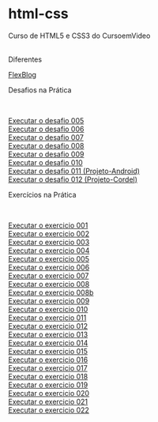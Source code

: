 # html-css
 Curso de HTML5 e CSS3 do CursoemVideo <br><br>

 <p>Diferentes</p>
<a href = "https://joao-heitor.github.io/html-css/flexblog/"> FlexBlog </a>
<br>

<p>Desafios na Prática</p>
<br>

<a href = "https://joao-heitor.github.io/html-css/desafios/d005/"> Executar o desafio 005 </a><br>
<a href = "https://joao-heitor.github.io/html-css/desafios/d006/"> Executar o desafio 006 </a><br>
<a href = "https://joao-heitor.github.io/html-css/desafios/d007/"> Executar o desafio 007 </a><br>
<a href = "https://joao-heitor.github.io/html-css/desafios/d008/"> Executar o desafio 008 </a><br>
<a href = "https://joao-heitor.github.io/html-css/desafios/d009/"> Executar o desafio 009 </a><br>
<a href = "https://joao-heitor.github.io/html-css/desafios/d010/"> Executar o desafio 010 </a><br>
<a href = "https://joao-heitor.github.io/html-css/desafios/d011/"> Executar o desafio 011 (Projeto-Android) </a><br>
<a href = "https://joao-heitor.github.io/html-css/desafios/d012/"> Executar o desafio 012 (Projeto-Cordel)</a><br>

<p>Exercícios na Prática</p>
<br>

<a href = "https://joao-heitor.github.io/html-css/exercicios/ex001/"> Executar o exercicio 001 </a><br>
<a href = "https://joao-heitor.github.io/html-css/exercicios/ex002/"> Executar o exercicio 002 </a><br>
<a href = "https://joao-heitor.github.io/html-css/exercicios/ex003/"> Executar o exercicio 003 </a><br>
<a href = "https://joao-heitor.github.io/html-css/exercicios/ex004/"> Executar o exercicio 004 </a><br>
<a href = "https://joao-heitor.github.io/html-css/exercicios/ex005/"> Executar o exercicio 005 </a><br>
<a href = "https://joao-heitor.github.io/html-css/exercicios/ex006/"> Executar o exercicio 006 </a><br>
<a href = "https://joao-heitor.github.io/html-css/exercicios/ex007/"> Executar o exercicio 007 </a><br>
<a href = "https://joao-heitor.github.io/html-css/exercicios/ex008/"> Executar o exercicio 008 </a><br>
<a href = "https://joao-heitor.github.io/html-css/exercicios/ex008b/"> Executar o exercicio 008b </a><br>
<a href = "https://joao-heitor.github.io/html-css/exercicios/ex009/"> Executar o exercicio 009 </a><br>
<a href = "https://joao-heitor.github.io/html-css/exercicios/ex0010/"> Executar o exercicio 010 </a><br>
<a href = "https://joao-heitor.github.io/html-css/exercicios/ex0011/"> Executar o exercicio 011 </a><br>
<a href = "https://joao-heitor.github.io/html-css/exercicios/ex0012/"> Executar o exercicio 012 </a><br>
<a href = "https://joao-heitor.github.io/html-css/exercicios/ex0013/"> Executar o exercicio 013 </a><br>
<a href = "https://joao-heitor.github.io/html-css/exercicios/ex0014/"> Executar o exercicio 014 </a><br>
<a href = "https://joao-heitor.github.io/html-css/exercicios/ex0015/"> Executar o exercicio 015 </a><br>
<a href = "https://joao-heitor.github.io/html-css/exercicios/ex0016/"> Executar o exercicio 016 </a><br>
<a href = "https://joao-heitor.github.io/html-css/exercicios/ex0017/"> Executar o exercicio 017 </a><br>
<a href = "https://joao-heitor.github.io/html-css/exercicios/ex0018/"> Executar o exercicio 018 </a><br>
<a href = "https://joao-heitor.github.io/html-css/exercicios/ex0019/"> Executar o exercicio 019 </a><br>
<a href = "https://joao-heitor.github.io/html-css/exercicios/ex0020/"> Executar o exercicio 020 </a><br>
<a href = "https://joao-heitor.github.io/html-css/exercicios/ex0021/"> Executar o exercicio 021 </a><br>
<a href = "https://joao-heitor.github.io/html-css/exercicios/ex0022/"> Executar o exercicio 022 </a><br>


